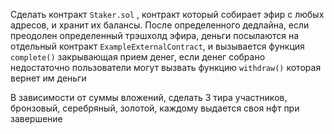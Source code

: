 Сделать контракт `Staker.sol` , контракт который собирает эфир с любых адресов, и хранит их балансы. После определенного дедлайна, если преодолен определенный трэшхолд эфира, деньги посылаются на отдельный контракт `ExampleExternalContract`, и вызывается функция `complete()` закрывающая прием денег, если денег собрано недостаточно пользователи могут вызвать функцию `withdraw()` которая вернет им деньги

В зависимости от суммы вложений, сделать 3 тира участников, бронзовый, серебряный, золотой, каждому выдается своя нфт при завершение